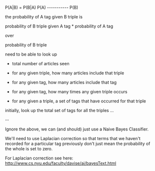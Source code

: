 




P(A|B) = P(B|A) P(A)
         -----------
             P(B)
             
             
the probability of A tag given B triple is

probability of B triple given A tag *
probability of A tag

over

probability of B triple






need to be able to look up

* total number of articles seen

* for any given triple, how many articles include that triple
  
* for any given tag, how many articles include that tag
  
* for any given tag, how many times any given triple occurs

* for any given a triple, a set of tags that have occurred for that triple

initially, look up the total set of tags for all the triples ...




--

Ignore the above, we can (and should) just use a Naive Bayes Classifier.

We'll need to use Laplacian correction so that terms that we haven't recorded
for a particular tag previously don't just mean the probability of the whole
is set to zero.

For Laplacian correction see here: http://www.cs.nyu.edu/faculty/davise/ai/bayesText.html
